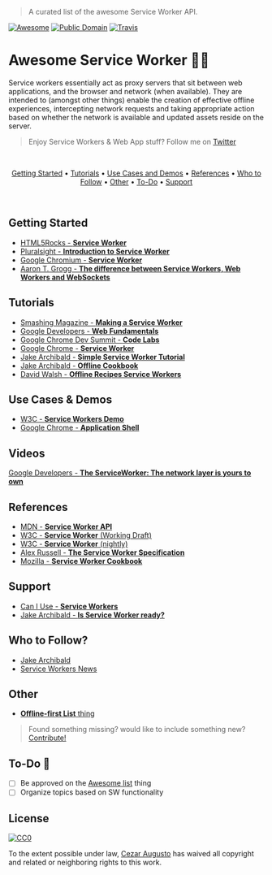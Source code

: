 > A curated list of the awesome Service Worker API.

[![Awesome](https://cdn.rawgit.com/sindresorhus/awesome/d7305f38d29fed78fa85652e3a63e154dd8e8829/media/badge.svg)](https://github.com/sindresorhus/awesome) [![Public Domain](https://img.shields.io/badge/public-domain-lightgrey.svg)](https://creativecommons.org/publicdomain/zero/1.0/) [![Travis](https://img.shields.io/travis/cez-aug/awesome-service-worker.svg)](http://github.com/cez-aug/awesome-service-worker)

# Awesome Service Worker :man::sparkles:

Service workers essentially act as proxy servers that sit between web applications, and the browser and network (when available). They are intended to (amongst other things) enable the creation of effective offline experiences, intercepting network requests and taking appropriate action based on whether the network is available and updated assets reside on the server. 

> Enjoy Service Workers & Web App stuff? Follow me on [Twitter](http://twitter.com/cez_aug) 

<br>
<p align="center">
<a href="#getting-started">Getting Started</a> • <a href="#tutorials">Tutorials</a> • <a href="#use-cases-demos">Use Cases and Demos</a> • <a href="#references">References</a> • <a href="#who-to-follow">Who to Follow</a> • <a href="#other">Other</a> • <a href="#to-do-chicken">To-Do</a> • <a href="#support">Support</a> 
</p>
<br>

## Getting Started

* [HTML5Rocks - **Service Worker**](http://www.html5rocks.com/en/tutorials/service-worker/introduction/)
* [Pluralsight - **Introduction to Service Worker**](https://www.pluralsight.com/blog/software-development/introduction-to-service-worker)
* [Google Chromium - **Service Worker**](https://www.chromium.org/blink/serviceworker/getting-started)
* [Aaron T. Grogg - **The difference between Service Workers, Web Workers and WebSockets**](https://aarontgrogg.com/blog/2015/07/20/the-difference-between-service-workers-web-workers-and-websockets/)

## Tutorials

* [Smashing Magazine - **Making a Service Worker**](https://www.smashingmagazine.com/2016/02/making-a-service-worker/)
* [Google Developers - **Web Fundamentals**](https://developers.google.com/web/fundamentals/getting-started/push-notifications/step-03)
* [Google Chrome Dev Summit - **Code Labs**](https://codelabs.developers.google.com/chrome-dev-summit)
* [Google Chrome - **Service Worker**](https://github.com/GoogleChrome/samples/tree/gh-pages/service-worker)
* [Jake Archibald - **Simple Service Worker Tutorial**](https://github.com/jakearchibald/simple-serviceworker-tutorial)
* [Jake Archibald - **Offline Cookbook**](https://jakearchibald.com/2014/offline-cookbook)
* [David Walsh - **Offline Recipes Service Workers**](https://davidwalsh.name/offline-recipes-service-workers)

## Use Cases & Demos

* [W3C - **Service Workers Demo**](https://github.com/w3c-webmob/ServiceWorkersDemos)
* [Google Chrome - **Application Shell**](https://github.com/GoogleChrome/application-shell)

## Videos

[Google Developers - **The ServiceWorker: The network layer is yours to own**](https://www.youtube.com/watch?v=4uQMl7mFB6g)

## References

* [MDN - **Service Worker API**](https://developer.mozilla.org/en-US/docs/Web/API/Service_Worker_API)
* [W3C - **Service Worker** (Working Draft)](https://www.w3.org/TR/service-workers/)
* [W3C - **Service Worker** (nightly)](https://slightlyoff.github.io/ServiceWorker/spec/service_worker/)
* [Alex Russell - **The Service Worker Specification**](https://github.com/slightlyoff/ServiceWorker)
* [Mozilla - **Service Worker Cookbook**](https://serviceworke.rs)

## Support

* [Can I Use - **Service Workers**](http://caniuse.com/#feat=serviceworkers)
* [Jake Archibald - **Is Service Worker ready?**](https://jakearchibald.github.io/isserviceworkerready/)

## Who to Follow?

* [Jake Archibald](https://twitter.com/jaffathecake)
* [Service Workers News](https://twitter.com/service_workers)

## Other

* [**Offline-first List** thing](https://github.com/pazguille/offline-first)

> Found something missing? would like to include something new? [Contribute!](CONTRIBUTING.md)

## To-Do :chicken:

- [ ] Be approved on the [Awesome list](https://github.com/sindresorhus/awesome) thing
- [ ] Organize topics based on SW functionality

## License 
[![CC0](https://i.creativecommons.org/p/zero/1.0/88x31.png)](https://creativecommons.org/publicdomain/zero/1.0/)

To the extent possible under law, [Cezar Augusto](http://cezar.work) has waived all copyright and related or neighboring rights to this work.
